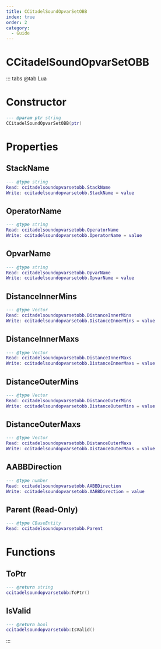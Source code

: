 ```yaml
---
title: CCitadelSoundOpvarSetOBB
index: true
order: 2
category:
  - Guide
---
```


# CCitadelSoundOpvarSetOBB

::: tabs
@tab Lua
# Constructor
```lua
--- @param ptr string
CCitadelSoundOpvarSetOBB(ptr)
```
# Properties
## StackName 
```lua
--- @type string
Read: ccitadelsoundopvarsetobb.StackName
Write: ccitadelsoundopvarsetobb.StackName = value
```
## OperatorName 
```lua
--- @type string
Read: ccitadelsoundopvarsetobb.OperatorName
Write: ccitadelsoundopvarsetobb.OperatorName = value
```
## OpvarName 
```lua
--- @type string
Read: ccitadelsoundopvarsetobb.OpvarName
Write: ccitadelsoundopvarsetobb.OpvarName = value
```
## DistanceInnerMins 
```lua
--- @type Vector
Read: ccitadelsoundopvarsetobb.DistanceInnerMins
Write: ccitadelsoundopvarsetobb.DistanceInnerMins = value
```
## DistanceInnerMaxs 
```lua
--- @type Vector
Read: ccitadelsoundopvarsetobb.DistanceInnerMaxs
Write: ccitadelsoundopvarsetobb.DistanceInnerMaxs = value
```
## DistanceOuterMins 
```lua
--- @type Vector
Read: ccitadelsoundopvarsetobb.DistanceOuterMins
Write: ccitadelsoundopvarsetobb.DistanceOuterMins = value
```
## DistanceOuterMaxs 
```lua
--- @type Vector
Read: ccitadelsoundopvarsetobb.DistanceOuterMaxs
Write: ccitadelsoundopvarsetobb.DistanceOuterMaxs = value
```
## AABBDirection 
```lua
--- @type number
Read: ccitadelsoundopvarsetobb.AABBDirection
Write: ccitadelsoundopvarsetobb.AABBDirection = value
```
## Parent (Read-Only)
```lua
--- @type CBaseEntity
Read: ccitadelsoundopvarsetobb.Parent
```
# Functions
## ToPtr
```lua
--- @return string
ccitadelsoundopvarsetobb:ToPtr()
```
## IsValid
```lua
--- @return bool
ccitadelsoundopvarsetobb:IsValid()
```

:::